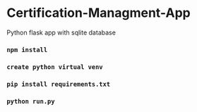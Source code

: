 # Certification-Managment-App

Python flask app with sqlite database

### `npm install`

### `create python virtual venv`

### `pip install requirements.txt`

### `python run.py`
